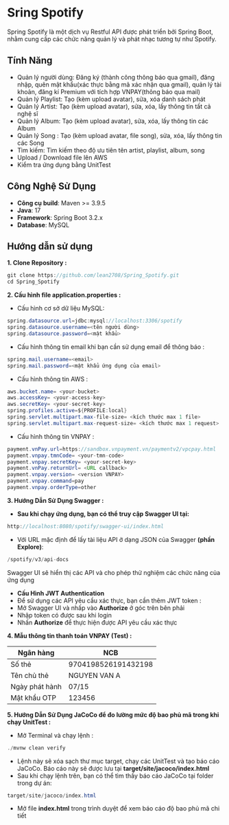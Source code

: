 # Sring Spotify
Spring Spotify là một dịch vụ Restful API được phát triển bởi Spring Boot, nhằm cung cấp các chức năng quản lý và phát nhạc tương tự như Spotify.
## Tính Năng
- Quản lý người dùng: Đăng ký (thành công thông báo qua gmail), đăng nhập, quên mật khẩu(xác thực bằng mã xác nhận qua gmail), quản lý tài khoản, đăng kí Premium với tích hợp VNPAY(thông báo qua mail)
- Quản lý Playlist: Tạo (kèm upload avatar), sửa, xóa danh sách phát
- Quản lý Artist: Tạo (kèm upload avatar), sửa, xóa, lấy thông tin tất cả nghệ sĩ
- Quản lý Album: Tạo (kèm upload avatar), sửa, xóa, lấy thông tin các Album
- Quản lý Song : Tạo (kèm upload avatar, file song), sửa, xóa, lấy thông tin các Song
- Tìm kiếm: Tìm kiếm theo độ ưu tiên tên artist, playlist, album, song
- Upload / Download file lên AWS
- Kiểm tra ứng dụng bằng UnitTest
## Công Nghệ Sử Dụng
- **Công cụ build**: Maven >= 3.9.5
- **Java**: 17
- **Framework**: Spring Boot 3.2.x
- **Database**: MySQL
## Hướng dẫn sử dụng 
**1. Clone Repository :**
```java
git clone https://github.com/lean2708/Spring_Spotify.git  
cd Spring_Spotify
```
**2. Cấu hình file application.properties :**
- Cấu hình cơ sở dữ liệu MySQL:
```java
spring.datasource.url=jdbc:mysql://localhost:3306/spotify  
spring.datasource.username=<tên người dùng>  
spring.datasource.password=<mật khẩu>
```
- Cấu hình thông tin email khi bạn cần sử dụng email để thông báo :
```java
spring.mail.username=<email>
spring.mail.password=<mật khẩu ứng dụng của email>
```
- Cấu hình thông tin AWS :
```java
aws.bucket.name= <your-bucket>
aws.accessKey= <your-access-key>
aws.secretKey= <your-secret-key>
spring.profiles.active=${PROFILE:local}
spring.servlet.multipart.max-file-size= <kích thước max 1 file>
spring.servlet.multipart.max-request-size= <kích thước max 1 request>
```
- Cấu hình thông tin VNPAY :
```java
payment.vnPay.url=https://sandbox.vnpayment.vn/paymentv2/vpcpay.html
payment.vnpay.tmnCode= <your-tmn-code>
payment.vnpay.secretKey= <your-secret-key>
payment.vnPay.returnUrl= <URL callback>
payment.vnpay.version= <version VNPAY>
payment.vnpay.command=pay
payment.vnpay.orderType=other
```
**3. Hướng Dẫn Sử Dụng Swagger :**
- **Sau khi chạy ứng dụng, bạn có thể truy cập Swagger UI tại:**
```java
http://localhost:8080/spotify/swagger-ui/index.html
```
- Với URL mặc định để lấy tài liệu API ở dạng JSON của Swagger **(phần Explore)**:
```java
/spotify/v3/api-docs
```
Swagger UI sẽ hiển thị các API và cho phép thử nghiệm các chức năng của ứng dụng
- **Cấu Hình JWT Authentication**
- Để sử dụng các API yêu cầu xác thực, bạn cần thêm JWT token :
- Mở Swagger UI và nhấp vào **Authorize** ở góc trên bên phải
- Nhập token có được sau khi login
- Nhấn **Authorize** để thực hiện được API yêu cầu xác thực
  
**4. Mẫu thông tin thanh toán VNPAY (Test) :**

| Ngân hàng             | NCB                      |
|-----------------------|--------------------------|
| Số thẻ                | 9704198526191432198      |
| Tên chủ thẻ           | NGUYEN VAN A             |
| Ngày phát hành        | 07/15                    |
| Mật khẩu OTP          | 123456                   |

**5. Hướng Dẫn Sử Dụng JaCoCo để đo lường mức độ bao phủ mã trong khi chạy UnitTest :**
- Mở Terminal và chạy lệnh : 
```java
./mvnw clean verify
```
- Lệnh này sẽ xóa sạch thư mục target, chạy các UnitTest và tạo báo cáo JaCoCo. Báo cáo này sẽ được lưu tại **target/site/jacoco/index.html**
- Sau khi chạy lệnh trên, bạn có thể tìm thấy báo cáo JaCoCo tại folder trong dự án:
```java
target/site/jacoco/index.html
```
- Mở file **index.html** trong trình duyệt để xem báo cáo độ bao phủ mã chi tiết